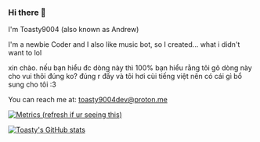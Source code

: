### Hi there 👋

I'm Toasty9004 (also known as Andrew)

I'm a newbie Coder and I also like music bot, so I created... what i didn't want to lol

xin chào. nếu bạn hiểu đc dòng này thì 100% bạn hiểu rằng tôi gõ dòng này cho vui thôi đúng ko? đúng r đấy và tôi hơi cùi tiếng việt nên có cái gì bổ sung cho tôi :3

You can reach me at: toasty9004dev@proton.me

[![Metrics (refresh if ur seeing this)](https://metrics.lecoq.io/Toasty9004Dev?template=classic&config.timezone=Asia%2FBangkok)](https://github.com/Toasty9004Dev)

[![Toasty's GitHub stats](https://github-readme-stats.vercel.app/api?username=Toasty9004Dev&show_icons=true&theme=cobalt)](https://github.com/Toasty9004Dev)
